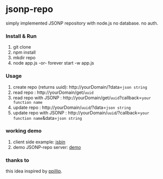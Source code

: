 jsonp-repo
=============

simply implemented JSONP repository with node.js
no database. no auth.

### Install & Run
1. git clone
1. npm install
1. mkdir repo
1. node app.js -or- forever start -w app.js

### Usage
1. create repo (returns uuid): http://yourDomain/?data=`json string`
1. read repo : http://yourDomain/get/`uuid`
1. read repo with JSONP : http://yourDomain/get/`uuid`?callback=`your function name`
1. update repo : http://yourDomain/`uuid`/?data=`json string`
1. update repo with JSONP : http://yourDomain/`uuid`/?callback=`your function name`&data=`json string`

### working demo
1. client side example: [jsbin](http://jsbin.com/evijes/10/edit)
1. demo JSONP-repo server: [demo](http://jsonp-repo.aws.af.cm)

### thanks to
this idea inspired by [ppillip](http://ppillip.com).